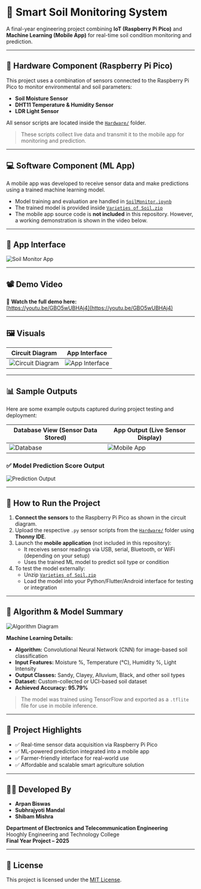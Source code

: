 # 🌱 Smart Soil Monitoring System

A final-year engineering project combining **IoT (Raspberry Pi Pico)** and **Machine Learning (Mobile App)** for real-time soil condition monitoring and prediction.

---

## 🔧 Hardware Component (Raspberry Pi Pico)

This project uses a combination of sensors connected to the Raspberry Pi Pico to monitor environmental and soil parameters:

- **Soil Moisture Sensor**
- **DHT11 Temperature & Humidity Sensor**
- **LDR Light Sensor**

All sensor scripts are located inside the [`Hardware/`](./Hardware/) folder.

> These scripts collect live data and transmit it to the mobile app for monitoring and prediction.

---

## 💻 Software Component (ML App)

A mobile app was developed to receive sensor data and make predictions using a trained machine learning model.

- Model training and evaluation are handled in [`SoilMonitor.ipynb`](./Software/SoilMonitor.ipynb)
- The trained model is provided inside [`Varieties of Soil.zip`](./Software/Varieties%20of%20Soil.zip)
- The mobile app source code is **not included** in this repository. However, a working demonstration is shown in the video below.

---

## 📱 App Interface

![Soil Monitor App](https://github.com/user-attachments/assets/f488958f-4498-40bb-b22e-27a99fd33dd2)

---

## 📽️ Demo Video

🎥 **Watch the full demo here:**  
[https://youtu.be/GBO5wUBHAj4](https://youtu.be/GBO5wUBHAj4)

---

## 🖼️ Visuals

| Circuit Diagram | App Interface |
|-----------------|----------------|
| ![Circuit Diagram](https://github.com/user-attachments/assets/112bac72-8571-49c5-a52c-886eb62c75e9) | ![App Interface](https://github.com/user-attachments/assets/c48e4985-830b-4291-acbf-1e708117e7bc) |

---

## 📊 Sample Outputs

Here are some example outputs captured during project testing and deployment:

| Database View (Sensor Data Stored) | App Output (Live Sensor Display) |
|------------------------------------|----------------------------------|
| ![Database](https://github.com/user-attachments/assets/c1db7d71-9335-4241-90bc-fe0d839fb68a) | ![Mobile App](https://github.com/user-attachments/assets/c86b71fc-6d3b-4a0d-9810-8027593a1e58) |

### ✅ Model Prediction Score Output

![Prediction Output](https://github.com/user-attachments/assets/75750c75-20de-449e-8543-bfadeacbb8ae)

---

## 🚀 How to Run the Project

1. **Connect the sensors** to the Raspberry Pi Pico as shown in the circuit diagram.
2. Upload the respective `.py` sensor scripts from the [`Hardware/`](./Hardware/) folder using **Thonny IDE**.
3. Launch the **mobile application** (not included in this repository):
   - It receives sensor readings via USB, serial, Bluetooth, or WiFi (depending on your setup)
   - Uses the trained ML model to predict soil type or condition
4. To test the model externally:
   - Unzip [`Varieties of Soil.zip`](./Software/Varieties%20of%20Soil.zip)
   - Load the model into your Python/Flutter/Android interface for testing or integration

---

## 🧠 Algorithm & Model Summary

![Algorithm Diagram](https://github.com/user-attachments/assets/87329fe1-b6dd-464d-a1d4-4ea327d136d3)

**Machine Learning Details:**

- **Algorithm:** Convolutional Neural Network (CNN) for image-based soil classification
- **Input Features:** Moisture %, Temperature (°C), Humidity %, Light Intensity
- **Output Classes:** Sandy, Clayey, Alluvium, Black, and other soil types
- **Dataset:** Custom-collected or UCI-based soil dataset
- **Achieved Accuracy:** **95.79%**

> The model was trained using TensorFlow and exported as a `.tflite` file for use in mobile inference.

---

## 📄 Project Highlights

- ✅ Real-time sensor data acquisition via Raspberry Pi Pico
- ✅ ML-powered prediction integrated into a mobile app
- ✅ Farmer-friendly interface for real-world use
- ✅ Affordable and scalable smart agriculture solution

---

## 👨‍💻 Developed By

- **Arpan Biswas**
- **Subhrajyoti Mandal**
- **Shibam Mishra**

**Department of Electronics and Telecommunication Engineering**  
Hooghly Engineering and Technology College  
**Final Year Project – 2025**

---

## 📝 License

This project is licensed under the [MIT License](./LICENSE).
